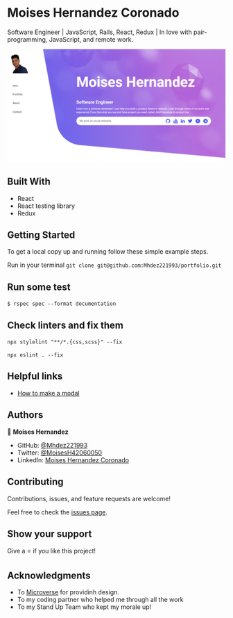 # Moises Hernandez Coronado

Software Engineer | JavaScript, Rails, React, Redux | In love with pair-programming, JavaScript, and remote work.

![screetshot](./portfolio.PNG)

## Built With

- React
- React testing library
- Redux

## Getting Started

To get a local copy up and running follow these simple example steps.

Run in your terminal `git clone git@github.com:Mhdez221993/portfolio.git`

## Run some test
```
$ rspec spec --format documentation
```

## Check linters and fix them

```
npx stylelint "**/*.{css,scss}" --fix
```

```
npx eslint . --fix
```


## Helpful links
* [How to make a modal](https://www.w3schools.com/howto/tryit.asp?filename=tryhow_css_modal)


## Authors

👤 **Moises Hernandez**

- GitHub: [@Mhdez221993](https://github.com/Mhdez221993)
- Twitter: [@MoisesH42060050](https://twitter.com/MoisesH42060050)
- LinkedIn: [Moises Hernandez Coronado](https://www.linkedin.com/in/moises-hernandez-9bbb17145/)

## Contributing

Contributions, issues, and feature requests are welcome!

Feel free to check the [issues page](https://github.com/Mhdez221993/portfolio/issues).

## Show your support

Give a ⭐️ if you like this project!

## Acknowledgments

- To [Microverse](https://www.figma.com/file/t3EJUCAEViw3QasuJLPLVT/Microverse-Student-Potfolio-Templates-Main?node-id=23%3A11) for providinh design.
- To my coding partner who helped me through all the work
- To my Stand Up Team who kept my morale up!




